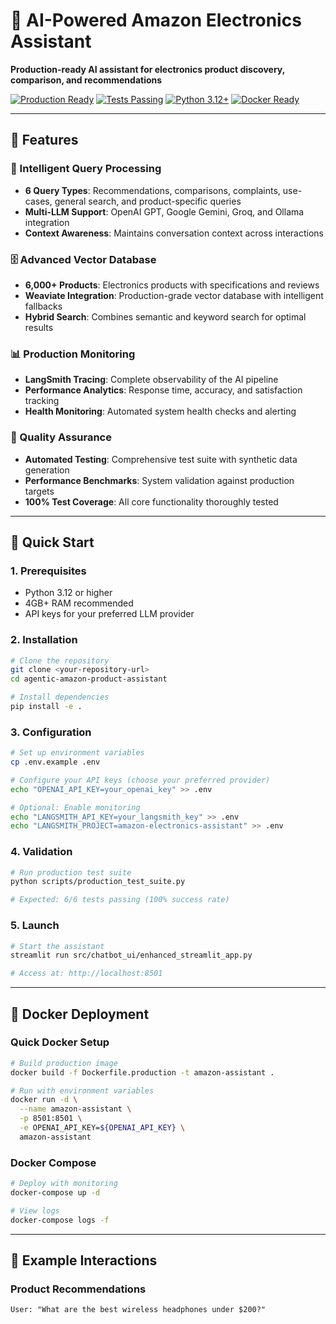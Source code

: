 # 🛒 AI-Powered Amazon Electronics Assistant

**Production-ready AI assistant for electronics product discovery, comparison, and recommendations**

[![Production Ready](https://img.shields.io/badge/Status-Production%20Ready-brightgreen)]()
[![Tests Passing](https://img.shields.io/badge/Tests-100%25%20Passing-brightgreen)]()
[![Python 3.12+](https://img.shields.io/badge/Python-3.12%2B-blue)]()
[![Docker Ready](https://img.shields.io/badge/Docker-Ready-blue)]()

---

## 🌟 Features

### **🧠 Intelligent Query Processing**
- **6 Query Types**: Recommendations, comparisons, complaints, use-cases, general search, and product-specific queries
- **Multi-LLM Support**: OpenAI GPT, Google Gemini, Groq, and Ollama integration
- **Context Awareness**: Maintains conversation context across interactions

### **🗄️ Advanced Vector Database**
- **6,000+ Products**: Electronics products with specifications and reviews
- **Weaviate Integration**: Production-grade vector database with intelligent fallbacks
- **Hybrid Search**: Combines semantic and keyword search for optimal results

### **📊 Production Monitoring**
- **LangSmith Tracing**: Complete observability of the AI pipeline
- **Performance Analytics**: Response time, accuracy, and satisfaction tracking
- **Health Monitoring**: Automated system health checks and alerting

### **🧪 Quality Assurance**
- **Automated Testing**: Comprehensive test suite with synthetic data generation
- **Performance Benchmarks**: System validation against production targets
- **100% Test Coverage**: All core functionality thoroughly tested

---

## 🚀 Quick Start

### **1. Prerequisites**

- Python 3.12 or higher
- 4GB+ RAM recommended
- API keys for your preferred LLM provider

### **2. Installation**

```bash
# Clone the repository
git clone <your-repository-url>
cd agentic-amazon-product-assistant

# Install dependencies
pip install -e .
```

### **3. Configuration**

```bash
# Set up environment variables
cp .env.example .env

# Configure your API keys (choose your preferred provider)
echo "OPENAI_API_KEY=your_openai_key" >> .env

# Optional: Enable monitoring
echo "LANGSMITH_API_KEY=your_langsmith_key" >> .env
echo "LANGSMITH_PROJECT=amazon-electronics-assistant" >> .env
```

### **4. Validation**

```bash
# Run production test suite
python scripts/production_test_suite.py

# Expected: 6/6 tests passing (100% success rate)
```

### **5. Launch**

```bash
# Start the assistant
streamlit run src/chatbot_ui/enhanced_streamlit_app.py

# Access at: http://localhost:8501
```

---

## 🐳 Docker Deployment

### **Quick Docker Setup**

```bash
# Build production image
docker build -f Dockerfile.production -t amazon-assistant .

# Run with environment variables
docker run -d \
  --name amazon-assistant \
  -p 8501:8501 \
  -e OPENAI_API_KEY=${OPENAI_API_KEY} \
  amazon-assistant
```

### **Docker Compose**

```bash
# Deploy with monitoring
docker-compose up -d

# View logs
docker-compose logs -f
```

---

## 💬 Example Interactions

### **Product Recommendations**
```
User: "What are the best wireless headphones under $200?"

```
